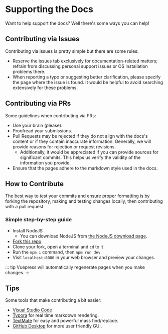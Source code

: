 # Supporting the Docs
Want to help support the docs? Well there's some ways you can help!

## Contributing via Issues

Contributing via Issues is pretty simple but there are some rules:

* Reserve the issues tab exclusively for documentation-related matters; refrain from discussing personal support issues or OS installation problems there.
* When reporting a typo or suggesting better clarification, please specify the page where the issue is found. It would be helpful to avoid searching extensively for these problems.

## Contributing via PRs

Some guidelines when contributing via PRs:

* Use your brain (please).
* Proofread your submissions.
* Pull Requests may be rejected if they do not align with the docs's content or if they contain inaccurate information. Generally, we will provide reasons for rejection or request revisions.
  * Additionally, it would be appreciated if you can provide sources for significant commits. This helps us verify the validity of the information you provide.
* Ensure that the pages adhere to the markdown style used in the docs.

## How to Contribute

The best way to test your commits and ensure proper formatting is by forking the repository, making and testing changes locally, then contributing with a pull request.

### Simple step-by-step guide

* Install NodeJS
  * You can download NodeJS from [the NodeJS download page](https://nodejs.org/en/download).
* [Fork this repo](https://github.com/chrultrabook/docs/fork/)
* Clone your fork, open a terminal and `cd` to it
* Run the `npm i` command, then `npm run dev`
* Visit `localhost:8080` in your web browser and preview your changes.

::: tip
Vuepress will automatically regenerate pages when you make changes.
:::

## Tips

Some tools that make contributing a bit easier:

* [Visual Studio Code](https://code.visualstudio.com/)
* [Typora](https://typora.io/) for real time markdown rendering.
* [TextMate](https://macromates.com/) for easy and powerful mass find/replace.
* [GitHub Desktop](https://desktop.github.com/) for more user friendly GUI.
